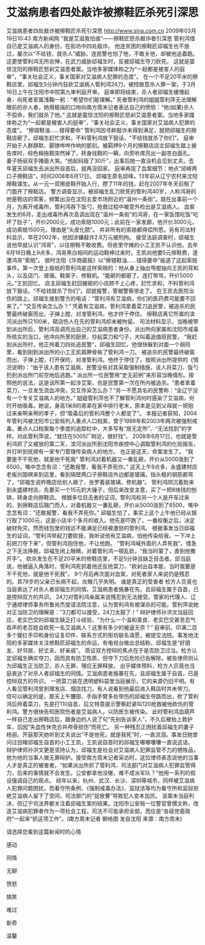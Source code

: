 # 艾滋病患者四处敲诈被擦鞋匠杀死引深思

艾滋病患者四处敲诈被擦鞋匠杀死引深思
http://www.sina.com.cn  2009年03月19日10:43   南方新闻网
“我是艾滋我怕谁”——擦鞋匠怒杀敲诈者引深思
管利鸿借自已是艾滋病人的身份，在街坊中四处敲诈。
他连贫困的擦鞋匠邱福生也不放过，屡次以“不给钱，就杀人”威胁。连民警也怕了他，不敢关他，却被他追着跑。
这更使管利鸿无所忌惮，在武力威胁邱福生时，反被邱福生夺刀砍死。
这就是震惊沈阳的擦鞋匠怒剁艾滋患者案。当地多家媒体称之为“一起都是被害人的庭审”，“事关社会正义，事关国家对艾滋病人犯罪的态度”。
在一个不足20平米的擦鞋店里，邱福生5分钟内狂砍艾滋病人管利鸿24刀，被控故意杀人罪一案，于3月16日上午在沈阳市中院第九审判庭开审。
庭审即将结束，杀人者邱福生缓慢起身，向死者家属浅鞠一躬：“希望你们能理解。”
死者管利鸿的姐姐管利萍无法理解眼前的杀人者，她用极端的口吻向南方周末记者表达自己的愤怒：“他(如果)杀人不偿命，我们就杀了他。”
这就是震惊沈阳的擦鞋匠怒剁艾滋患者案。当地多家媒体称之为“一起都是被害人的庭审”，“事关社会正义，事关国家对艾滋病人犯罪的态度”。
“擦错鞋油……错得要命”
管利鸿因寻衅敲诈未得到满足，就把邱福生的擦鞋店砸了。邱福生赶忙求和，不料管利鸿放下狠话，“不给钱就杀了你们”。
庭审开始于人群静默、脚镣哗哗作响的那刻。被羁押9个月的擦鞋店店主邱福生踏上被告席时，棕色棉拖鞋突然掉了，转身找鞋的一瞬，向旁听席亮出一副苍白面孔。
妻子杨丽双手掩面大哭。“他起码瘦了30斤”，出事后她一直没机会见到丈夫。去年夏天邱福生去派出所自首后，就再没回家。
庭审再现了血案细节：地点“邱峰两口子擦鞋店”，时间2008年6月17日。
邱福生原名邱峰，13年前从辽宁农村来沈阳擦鞋谋生。从一元一双擦皮鞋开始入行，攒了11年的钱，赶在2007年冬天前租了门面开了擦鞋店。
警方调查显示，被邱福生乱刀砍死的管利鸿40岁，人称鸿哥的他是鞋店的常客，频繁出没在沈阳五爱市场附近的“温州一条街”。就在出事前一个月，为离开戒毒所，管利鸿吞下饭勺，抢救过程中被意外检出是艾滋病人。
血案发生的6月，走出戒毒所再次高调出现在“温州一条街”的鸿哥，在一家饭馆吃饭“吃坏了肚子”，开价2000元，成功索赔1000元；此前在一家发廊，他开价3000元，成功索赔1500元，理由是”头皮化脓”。
并非所有的索赔都得偿所愿。另有司法材料显示，早在2002年，他因涉嫌敲诈2.8万元被刑拘。
接受法庭调查时，邱福生说他早就认识“鸿哥”，以往擦鞋不敢收费。但夜里守摊的小工王凯不认识他，去年6月16日晚上9点多，鸿哥黑白相间的运动鞋伸过来时，王凯向他要5元擦鞋费，遂遭鸿哥“索赔”。
彼时沈阳《华商晨报》以“擦错鞋油……错得要命”报道了这起索赔事件。第一次登上报纸的管利鸿是这样索赔的：他从身上抽出甩棍抽向王凯的背和头，以及店门、玻璃、鞋架子、修鞋机。“能砸的都砸了。连打带骂，开价5000元。”王凯回忆。
店主邱福生赶回被砸的小店顾不上心疼，赶忙求和，不料管利鸿放下狠话，“不给钱就杀了你们”。邱就报警，管被警察带走了。
在王凯去医院治伤的路上，邱福生接到警方的电话：“管利鸿有艾滋病，你们的医药费可能要不回来了。”
“交互传染怎么办？”
凭着有艾滋病，管利鸿拿着菜刀追民警，被追杀的民警最终破窗而出，子弹上膛，对准管利鸿，他才终于停住。
擦鞋店离它所属的滨河派出所只100米，砸店伤人在先的管利鸿却未被拘留。
司法材料显示，当晚被带到派出所后，管利鸿高调亮出自己的艾滋病患者身份。派出所向家属和沈阳市戒毒所核实的当口，他冲向所里的厨房，抄起菜刀和勺子，大叫着追值班民警。
“我赶到派出所时，他正拎着刀四处追民警”，邱福生回忆，他很快躲到对面一个胡同里，看到刚到派出所的小工王凯肩胛骨挨了管利鸿一刀。
被追杀的民警最终破窗而出，子弹上膛，打开保险，对准管利鸿。他终于停住了。按照派出所提供的《情况说明》：“由于该人患有艾滋病，民警没有对其采取强制措施，该人将菜刀、饭勺扔到派出所门前空地后逃跑。”
派出所一位民警用“史无前例”来形容当晚情形。按照他的说法，这是该所第一起涉艾案，也是民警第一次在所内被追杀。“患者拿着菜刀，一旦发生流血冲突，交互传染怎么办？”另一不愿具名的民警称：“全辽宁没有一个专关艾滋病人的地方。”
姐姐管利萍也不了解管利鸿何时感染了艾滋病，何时开始吸毒。她说，身高1米8的弟弟在家中排行老末，原本是见到父母就一把抱过来亲啊亲啊的孝子，但“吸毒后的管利鸿整个人都变了”。
本报记者获知，2004年管利鸿被沈阳市公安局列入重点人口档案，曾于1998年和2003年两次被强制戒毒。重点人口档案每个季度的追踪栏中，大多写有“居无定所”、“无法找到”的字样。对此管利萍说，“就住在5005厂附近，很好找”。
2008年6月17日，也就是管利鸿抓了又被放的第二天，滨河派出所到沈阳市疾控中心调取管利鸿的化验报告，并打听到抚顺有一家专门管理传染病人的地方。
也正是这天，命案发生了。
“我要是不干死他，就是他干死我”
管利鸿对着机器又一番乱砸，开价从5000涨到了6500，嘴中念念有词：“还敢报警，看我不弄死你。”
这天上午9点多，永盛建材店老板刘国棋来到店里，看到隔壁两口子擦鞋店外边都是玻璃，指头粗的钢筋都弯了，“邱福生说昨晚店给别人砸了，张罗着装玻璃，修机器”。
管利鸿阴沉着脸来到永盛建材店，先要买一个15元的大锤子，但后来改变主意，买了一把8块钱的刨锛，转身走向擦鞋店。
根据多位目击者的证词，管利鸿和另一个人是开车过来的，到擦鞋店后踹门而入，对着机器又一番乱砸，开价从5000涨到了6500，嘴中念念有词：“还敢报警，看我不弄死你。”
邱福生怕了，事实上这个上午他已经从银行取了1000元，这是小店半个多月的收入。他先是吓跑了，一番权衡之后，决定破财免灾。然而钱包里的钱远不能满足已经被激怒的管利鸿。
根据事发当日邱福生的证词，“管利鸿举起刀要砍我，我听说他有艾滋病，怕他传染给我，一下冲上前把刀夺下来”，但管利鸿抱住他，不让他跑。
“管利鸿喊外面的人弄死我”。情急之下无法挣脱，邱福生闭上眼睛，对着管利鸿一顿乱砍，“我当时蒙了，直到他撒开手”。
砍杀发生在不足20平米的修鞋店里，不足5分钟且缺乏目击者。邱当庭说，他被逼入角落时，管利鸿死抓着他还反抢菜刀，“砍剁出自本能，当时我要是不干死他，就是他干死我”。
9个月后再次面对血案，对死者家人来说仍是残忍的。其78岁的父亲已长病不起，左眼几乎失明。
谁是真正的受害者
检方人员竟也当庭表达了对杀人者邱福生的同情。艾滋病患者施暴在先，且邱福生属于自首，已是控辩双方的共识。
24刀对管利鸿亲属来说残忍到无法接受。管家的代理人、辽宁通顺律师事务所鲁尚杰提请法院注意，认为管利鸿有被谋杀的可能。管利萍说她对正当防卫的理解是：“3刀都可以接受，24刀太狠了！”
辩护律师孙洪文当庭回应，老实巴交的邱福生缺乏打斗经验，“为什么一个温和善良、老实巴交甚至忍气吞声的老百姓会砍死一名艾滋病人？这里有多少的被逼无奈？”
庭审前，印满二百多个猩红手印和身份证复印件、联系方式的街坊联名请愿，被提交法院。事发地沈阳的多家媒体关注修鞋匠邱福生的命运，有电视台做出总结称，邱福生是“好朋友、好邻居、好丈夫、好亲戚”。
质证双方控辩的焦点在于是否防卫过当。检方认定邱福生确实夺刀，因而具有防卫性质，但夺下刀后危险已告解除。被告律师则认为邱福生正当防卫，杀人无罪，理应无罪释放。
出乎媒体预料，检方人员竟也当庭表达了对杀人者邱福生的同情。艾滋病患者施暴在先，且邱福生属于自首，已是控辩双方的共识。
一把菜刀装在透明塑料袋里当庭展示，它的来源仍旧不明。有人看见管利鸿曾到理发店、烟店找刀，有人说看到他最后进入鞋店时并未带刀。
但可以确定的是，那天上午腰部、手指手臂多处带伤的邱福生夺路而出，砍了管利鸿后拎着菜刀，先是打110自首，后又特意提示警察赶紧叫120抢救被他砍伤的管利鸿。警方很快告知医院伤者是艾滋病人，以防医生被传染。
此时管利鸿血葫芦一样自己走出擦鞋店后，跟身边的人说了句“先别告诉家人”，不久后被抬上救护车，后因“失血性休克合并颅骨损伤”而死亡。
另一种残忍正困扰着邱福生的妻子杨丽。开庭那天她听到丈夫说出“不是他死，就是我死”时，一直流泪。事发日她曾问过目睹邱福生自首的小工王凯，王凯说自首时的邱福生嘟嘟囔囔一直说这话。
辩护律师孙洪文更是坚持认为，邱福生是社会对艾滋病人犯罪监管不力的牺牲品，他为他的当事人做无罪辩护。接受南方周末记者采访时，这位律师表态说他的当事人才是真正的被害者。“如果派出所抓了管利鸿，司法部门对艾滋病人犯罪监管得力，后来的事情就不会发生。公安都拿他没辙，难不成派军队？”他用一系列的假设强调自己的观点。
经年以来，杭州、武汉、长沙、深圳等城市，同样被艾滋病人犯罪问题困扰，而看守所条例、《强制戒毒办法》、监狱法等均为看守所和监狱拒绝艾滋病人留下了空间，司法部门的“捉放曹”导致犯人变本加厉。
该案未当庭判决，但辽宁司法界都关注着邱福生案的结果。沈阳市公安局一位警官曾撰文称，改造艾滋病犯罪者作为一项社会工程，司法不可能承担全部，而应是“各级党委政府”一起来“抓这项工作”。(南方周末记者 朝格图 发自沈阳  来源：南方周末)

请选择您看到这篇新闻时的心情

感动

同情

无聊

愤怒

搞笑

难过

新奇

温馨

